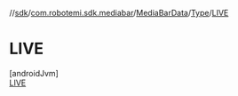 //[sdk](../../../../../index.md)/[com.robotemi.sdk.mediabar](../../../index.md)/[MediaBarData](../../index.md)/[Type](../index.md)/[LIVE](index.md)

# LIVE

[androidJvm]\
[LIVE](index.md)
